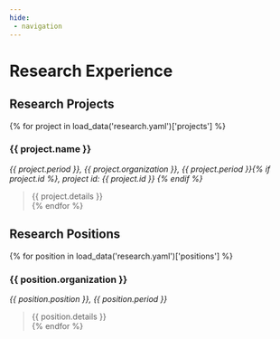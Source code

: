 ```yaml
---
hide:
 - navigation
---
```


# Research Experience

## Research Projects
{% for project in load_data('research.yaml')['projects'] %}
### {{ project.name }}
*{{ project.period }}, {{ project.organization }}, {{ project.period }}{% if project.id %}, project id: {{ project.id }} {% endif %}*<br>
>{{ project.details }}<br>
{% endfor %}

## Research Positions
{% for position in load_data('research.yaml')['positions'] %}
### {{ position.organization }}
*{{ position.position }}, {{ position.period }}*<br>
>{{ position.details }}<br>
{% endfor %}